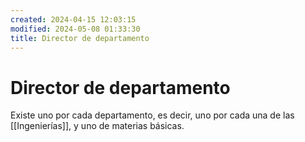 ```yaml
---
created: 2024-04-15 12:03:15
modified: 2024-05-08 01:33:30
title: Director de departamento
---
```


# Director de departamento

Existe uno por cada departamento, es decir, uno por cada una de las [[Ingenierías]], y uno de materias básicas.
